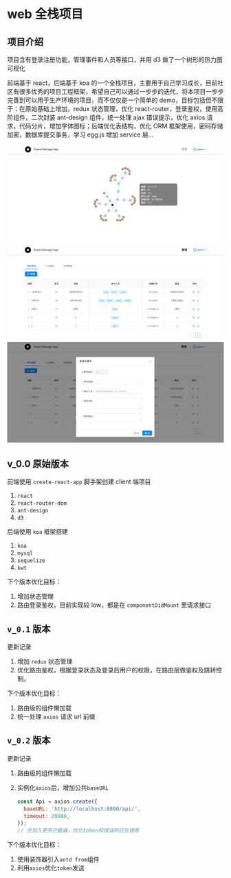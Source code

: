 # web 全栈项目

## 项目介绍

项目含有登录注册功能，管理事件和人员等接口，并用 d3 做了一个树形的热力图可视化<br/>

前端基于 react，后端基于 koa 的一个全栈项目，主要用于自己学习成长，目前社区有很多优秀的项目工程框架，希望自己可以通过一步步的迭代，将本项目一步步完善到可以用于生产环境的项目，而不仅仅是一个简单的 demo，目标包括但不限于：在原始基础上增加，redux 状态管理，优化 react-router，登录鉴权，使用高阶组件，二次封装 ant-design 组件，统一处理 ajax 错误提示，优化 axios 请求，代码分片，增加字体图标；后端优化表结构，优化 ORM 框架使用，密码存储加密，数据库提交事务，学习 egg.js 增加 service 层...<br>

![avatar](./web-client/public/image/1.jpg) ![image](./web-client/public/image/2.png) ![image](./web-client/public/image/3.png)

## v_0.0 原始版本

前端使用 `create-react-app` 脚手架创建 client 端项目

1. `react`
2. `react-router-dom`
3. `ant-design`
4. `d3`

后端使用 `koa` 框架搭建

1. `koa`
2. `mysql`
3. `sequelize`
4. `kwt`

下个版本优化目标：

1. 增加状态管理
2. 路由登录鉴权，目前实现较 low，都是在 `componentDidMount` 里请求接口

## `v_0.1` 版本

更新记录

1. 增加 `redux` 状态管理
2. 优化路由鉴权，根据登录状态及登录后用户的权限，在路由层做鉴权及跳转控制。

下个版本优化目标：

1. 路由级的组件懒加载
2. 统一处理 `axios` 请求 url 前缀

## `v_0.2` 版本

更新记录

1. 路由级的组件懒加载
2. 实例化`axios`后，增加公共`baseURL`

   ```js
   const Api = axios.create({
     baseURL: 'http://localhost:8080/api/',
     timeout: 20000,
   });
   // 会加入更多拦截器，优化token和错误响应处理等
   ```

下个版本优化目标：

1. 使用装饰器引入`antd from`组件
2. 利用`axios`优化`token`发送
